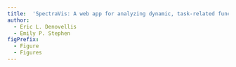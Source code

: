 ```yaml
---
title:  'SpectraVis: A web app for analyzing dynamic, task-related functional networks'
author:
  - Eric L. Denovellis
  - Emily P. Stephen
figPrefix:
  - Figure
  - Figures
---
```

